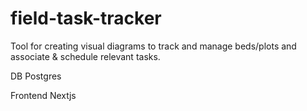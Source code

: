 # field-task-tracker

Tool for creating visual diagrams to track and manage beds/plots and associate & schedule relevant tasks.

DB
Postgres

Frontend 
Nextjs
